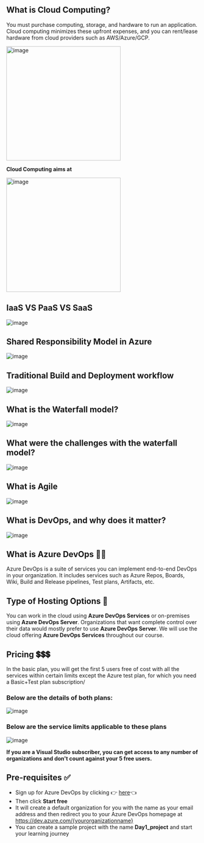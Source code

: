 ## What is Cloud Computing?
You must purchase computing, storage, and hardware to run an application. Cloud computing minimizes these upfront expenses, and you can rent/lease hardware from cloud providers such as AWS/Azure/GCP.

<img src="https://github.com/piyushsachdeva/AzureDevOps-Zero-to-Hero/assets/40286378/d3e3c678-760f-4b3f-bc31-2817634d1de6" alt="image" width=300 height=300 >



**Cloud Computing aims at**


<img src="https://github.com/piyushsachdeva/AzureDevOps-Zero-to-Hero/assets/40286378/05b2bcf2-d8af-4814-a8e0-e2383548a0b0" alt="image" width=300 height=300 >

## IaaS VS PaaS VS SaaS

![image](https://github.com/piyushsachdeva/AzureDevOps-Zero-to-Hero/assets/40286378/19b803a8-45be-4f30-b32f-aa5be6c601d3)

## Shared Responsibility Model in Azure

![image](https://github.com/piyushsachdeva/AzureDevOps-Zero-to-Hero/assets/40286378/fd327641-f690-4d98-963c-8afa823d869a)

## Traditional Build and Deployment workflow

![image](https://github.com/piyushsachdeva/AzureDevOps-Zero-to-Hero/assets/40286378/51690599-927b-437e-b525-61e3fe4b03f1)


## What is the Waterfall model?

![image](https://github.com/piyushsachdeva/AzureDevOps-Zero-to-Hero/assets/40286378/6a6bd063-8586-4911-a9a2-76be3435a659)

## What were the challenges with the waterfall model?

![image](https://github.com/piyushsachdeva/AzureDevOps-Zero-to-Hero/assets/40286378/24157bd9-191a-409a-80fb-7b0474531500)

## What is Agile

![image](https://github.com/piyushsachdeva/AzureDevOps-Zero-to-Hero/assets/40286378/45cbf236-2254-4332-b1a7-3370e5177a77)

## What is DevOps, and why does it matter?

![image](https://github.com/piyushsachdeva/AzureDevOps-Zero-to-Hero/assets/40286378/5e199e8e-15c1-4ba6-8d75-dcf8dd4ce706)


## What is Azure DevOps 🤷‍♂️
Azure DevOps is a suite of services you can implement end-to-end DevOps in your organization. It includes services such as Azure Repos, Boards, Wiki, Build and Release pipelines, Test plans, Artifacts, etc.

## Type of Hosting Options 🚀
You can work in the cloud using **Azure DevOps Services** or on-premises using **Azure DevOps Server**.
Organizations that want complete control over their data would mostly prefer to use **Azure DevOps Server**.
We will use the cloud offering **Azure DevOps Services** throughout our course.

## Pricing 💲💲💲
In the basic plan, you will get the first 5 users free of cost with all the services within certain limits except the Azure test plan, for which you need a Basic+Test plan subscription/

### Below are the details of both plans:
![image](https://github.com/piyushsachdeva/AzureDevOps-Zero-to-Hero/assets/40286378/7db8657f-46ca-499c-b592-7e0049749ce6)

### Below are the service limits applicable to these plans
![image](https://github.com/piyushsachdeva/AzureDevOps-Zero-to-Hero/assets/40286378/2d97555d-efe1-4c46-8d77-ddc48ee90c4b)

**If you are a Visual Studio subscriber, you can get access to any number of organizations and don't count against your 5 free users.**

## Pre-requisites ✅

- Sign up for Azure DevOps by clicking 👉 [here](https://azure.microsoft.com/en-us/products/devops/)👈
- Then click **Start free**
- It will create a default organization for you with the name as your email address and then redirect you to your Azure DevOps homepage at https://dev.azure.com/{yourorganizationname}
- You can create a sample project with the name **Day1_project** and start your learning journey

  
